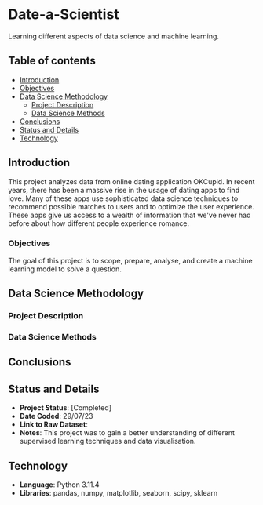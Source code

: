 # Date-a-Scientist
Learning different aspects of data science and machine learning.

## Table of contents

- [Introduction](#introduction)
- [Objectives](#objectives)
- [Data Science Methodology](#data-science-methodology)
    - [Project Description](#project-description)
    - [Data Science Methods](#data-science-methods)
- [Conclusions](#conclusions)
- [Status and Details](#status-and-details)
- [Technology](#technology)

## Introduction
This project analyzes data from online dating application OKCupid. In recent years, there has been a massive rise in the usage of dating apps to find love. Many of these apps use sophisticated data science techniques to recommend possible matches to users and to optimize the user experience. These apps give us access to a wealth of information that we've never had before about how different people experience romance.


### Objectives
The goal of this project is to scope, prepare, analyse, and create a machine learning model to solve a question.

## Data Science Methodology

### Project Description

### Data Science Methods

## Conclusions

## Status and Details
- **Project Status**: [Completed]
- **Date Coded**: 29/07/23
- **Link to Raw Dataset**: 
- **Notes**: This project was to gain a better understanding of different supervised learning techniques and data visualisation.

## Technology
- **Language**: Python 3.11.4
- **Libraries**: pandas, numpy, matplotlib, seaborn, scipy, sklearn
